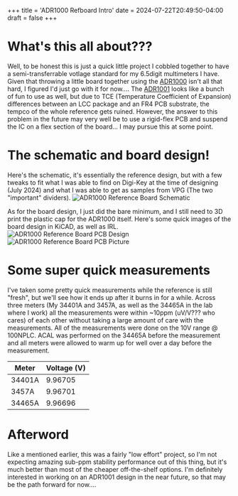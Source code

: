 +++
title = 'ADR1000 Refboard Intro'
date = 2024-07-22T20:49:50-04:00
draft = false
+++

# What's this all about???
Well, to be honest this is just a quick little project I cobbled together to have a semi-transferrable votlage standard for my 6.5digit multimeters I have.
Given that throwing a little board together using the [ADR1000](https://www.analog.com/en/products/adr1000.html) isn't all that hard, I figured I'd just go with it for now....
The [ADR1001](https://www.analog.com/en/products/adr1001.html) looks like a bunch of fun to use as well, but due to TCE (Temperature Coefficient of Expansion) differences between an LCC package and an FR4 PCB substrate, the tempco of the whole reference gets ruined.
However, the answer to this problem in the future may very well be to use a rigid-flex PCB and suspend the IC on a flex section of the board... I may pursue this at some point.

# The schematic and board design!
Here's the schematic, it's essentially the reference design, but with a few tweaks to fit what I was able to find on Digi-Key at the time of designing (July 2024) and what I was able to get as samples from VPG (The two "important" dividers).
![ADR1000 Reference Board Schematic](/posts/images/adr1000-refboard-schem.png)

As for the board design, I just did the bare minimum, and I still need to 3D print the plastic cap for the ADR1000 itself.
Here's some quick images of the board design in KiCAD, as well as IRL.
![ADR1000 Reference Board PCB Design](/posts/images/adr1000-refboard-board.png)
![ADR1000 Reference Board PCB Picture](/posts/images/adr1000-refboard-IRL.jpg)

# Some super quick measurements
I've taken some pretty quick measurements while the reference is still "fresh", but we'll see how it ends up after it burns in for a while.
Across three meters (My 34401A and 3457A, as well as the 34465A in the lab where I work) all the measurements were within ~10ppm (uV/V??? who cares) of each other without taking a large amount of care with the measurements.
All of the measurements were done on the 10V range @ 100NPLC. ACAL was performed on the 34465A before the measurement and all meters were allowed to warm up for well over a day before the measurement.

| Meter  | Voltage (V) |
| -----  | ----------- |
| 34401A | 9.96705     |
| 3457A  | 9.96701     |
| 34465A | 9.96696     |

# Afterword
Like a mentioned earlier, this was a fairly "low effort" project, so I'm not expecting amazing sub-ppm stability performance out of this thing, but it's much better than most of the cheaper off-the-shelf options.
I'm definitely interested in working on an ADR1001 design in the near future, so that may be the path forward for now....